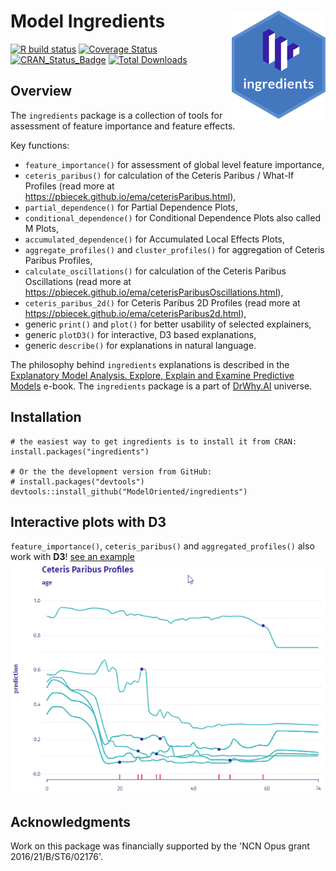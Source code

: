 # Model Ingredients <img src="man/figures/logo.png" align="right" width="150"/>

[![R build status](https://github.com/ModelOriented/ingredients/workflows/R-CMD-check/badge.svg)](https://github.com/ModelOriented/ingredients/actions?query=workflow%3AR-CMD-check)
[![Coverage Status](https://img.shields.io/codecov/c/github/ModelOriented/ingredients/master.svg)](https://codecov.io/github/ModelOriented/ingredients?branch=master)
[![CRAN_Status_Badge](http://www.r-pkg.org/badges/version/ingredients)](https://cran.r-project.org/package=ingredients)
[![Total Downloads](http://cranlogs.r-pkg.org/badges/grand-total/ingredients?color=orange)](http://cranlogs.r-pkg.org/badges/grand-total/ingredients)

## Overview

The `ingredients` package is a collection of tools for assessment of feature importance and feature effects.

Key functions: 

* `feature_importance()` for assessment of global level feature importance, 
* `ceteris_paribus()` for calculation of the Ceteris Paribus / What-If Profiles (read more at https://pbiecek.github.io/ema/ceterisParibus.html),
* `partial_dependence()` for Partial Dependence Plots,
* `conditional_dependence()` for Conditional Dependence Plots also called M Plots,
* `accumulated_dependence()` for Accumulated Local Effects Plots,
* `aggregate_profiles()` and `cluster_profiles()` for aggregation of Ceteris Paribus Profiles,
* `calculate_oscillations()` for calculation of the Ceteris Paribus Oscillations (read more at https://pbiecek.github.io/ema/ceterisParibusOscillations.html),
* `ceteris_paribus_2d()` for Ceteris Paribus 2D Profiles  (read more at https://pbiecek.github.io/ema/ceterisParibus2d.html),
* generic `print()` and `plot()` for better usability of selected explainers,
* generic `plotD3()` for interactive, D3 based explanations,
* generic `describe()` for explanations in natural language.
 
The philosophy behind `ingredients` explanations is described in the [Explanatory Model Analysis. Explore, Explain and Examine Predictive Models](https://pbiecek.github.io/ema/) e-book. The `ingredients` package is a part of [DrWhy.AI](http://DrWhy.AI) universe. 


## Installation

```{r}
# the easiest way to get ingredients is to install it from CRAN:
install.packages("ingredients")

# Or the the development version from GitHub:
# install.packages("devtools")
devtools::install_github("ModelOriented/ingredients")
```

## Interactive plots with D3

`feature_importance()`, `ceteris_paribus()` and `aggregated_profiles()` also work with **D3**! 
[see an example](https://modeloriented.github.io/ingredients/ceterisParibusDemo.html) 
![plotD3](man/figures/demo.gif)


## Acknowledgments

Work on this package was financially supported by the 'NCN Opus grant 2016/21/B/ST6/02176'.
    
